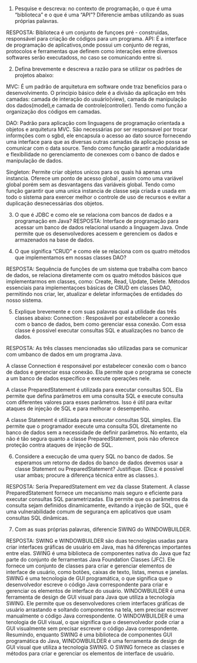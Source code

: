 1. Pesquise e descreva: no contexto de programação, o que é uma “biblioteca” e o que é uma “API”? Diferencie ambas utilizando as suas próprias palavras. 

RESPOSTA: Biblioteca é um conjunto de funçoes pré - construidas, responsável para criação de códigos para um programa. 
API: É a interface de programação de aplicativos,onde possui um conjunto de regras, protocolos e ferramentas que definem como interações entre diversos softwares serão executadoss, no caso se comunicando entre si.

2. Defina brevemente e descreva a razão para se utilizar os padrões de projetos abaixo:

 MVC: É um padrão de arquitetura em software onde traz beneficios para o desenvolvimento.
O principio básico dele é a divisão da aplicação em três camadas: camada de interação do usuário(view), camada de manipulação dos dados(model),e camada de controle(controller). Tendo como função a organização dos códigos em camadas.

 DAO: Padrão para aplicação com linguagens de programação orientada a objetos e arquitetura MVC. São necessárias por ser responsavel por trocar informções com o sgbd, ele encapsula o acesso ao dato source fornecendo uma interface para que as diversas outras camadas da aplicação possa se comunicar com o data source. Tendo como função garantir a modularidade e flexibilidade no gerenciamento de conexoes com o banco de dados e manipulação de dados.

 Singleton: Permite criar objetos unicos para os quais há apenas uma instancia. Oferece um ponto de acesso global , assim como uma variável global porém sem as desvantagens das variáveis global. Tendo como função garantir que uma unica instancia de classe seja criada e usada em todo o sistema para exercer melhor o controle de uso de recursos e evitar a duplicação desnecessárias dos objetos.

3. O que é JDBC e como ele se relaciona com bancos de dados e a programação em Java? 
 RESPOSTA: Interface de programação para acessar um banco de dados relacional usando a linguagem Java. Onde permite que os desenvolvedores  acessem e gerenciem os dados e armazenados na base de dados.

4. O que significa “CRUD” e como ele se  relaciona com os quatro métodos que implementamos em nossas classes DAO?

RESPOSTA: Sequência de funções de um sistema que trabalha com banco de dados, se relaciona diretamente com os quatro métodos básicos que implementarmos em classes, como: Create, Read, Update, Delete. Métodos essenciais para implementaçoes básicas de CRUD em classes DAO, permitindo nos criar, ler, atualizar e deletar informações de entidades do nosso sistema.

5. Explique brevemente e com suas palavras qual a utilidade das três classes abaixo:
Connection : Resposável por estabelecer a conexão com o banco de dados, bem como gerenciar essa conexão. Com essa classe é possivel executar consultas SQL e atualizações no banco de dados.

RESPOSTA:  As três classes mencionadas são utilizadas para se comunicar com umbanco de dados em um programa Java.

A classe Connection é responsável por estabelecer conexão com o banco de dados e gerenciar essa conexão. Ela permite que o programa se conecte a um banco de dados específico e execute operações nele.

A classe PreparedStatement é utilizada para executar consultas SOL.
Ela permite que defina parâmetros em uma consulta SQL e execute consulta com diferentes valores para esses parâmetros. Isso é útil para evitar ataques de injeção de SQL e para melhorar o desempenho. 

A classe Statement é utilizada para executar consultas SQL simples. Ela permite que o programador execute
uma consulta SOL diretamente no banco de dados sem a
necessidade de definir parâmetros. No entanto, ela não é tão segura quanto a classe PreparedStatement, pois não oferece proteção contra ataques de injeção de SQL.

6. Considere a execução de uma query SQL no banco de dados. Se esperamos um retorno de dados do banco de dados devemos usar a classe Statement ou PreparedStatement? Justifique. (Dica: é possível usar ambas; procure a diferença técnica entre as classes.).

RESPOSTA: Seria PreparedStatement em vez da classe Statement. A classe PreparedStatement fornece um mecanismo mais seguro e eficiente para executar consultas SQL parametrizadas. Ela permite que os parâmetros da consulta sejam definidos dinamicamente, evitando a injeção de SQL, que é uma vulnerabilidade comum de segurança em aplicativos que usam consultas SQL dinâmicas.

7. Com as suas próprias palavras, diferencie SWING do WINDOWBUILDER.

RESPOSTA: SWING e WINDOWBUILDER são duas tecnologias usadas para criar interfaces gráficas de usuário em Java, mas há diferenças importantes entre elas.
SWING é uma biblioteca de componentes nativa do Java que faz parte do conjunto de ferramentas Java Foundation Classes (JFC). Ele fornece um conjunto de classes para criar e gerenciar elementos de interface de usuário, como botões, caixas de texto, listas, menus e janelas. SWING é uma tecnologia de GUI programática, o que significa que o desenvolvedor escreve o código Java correspondente para criar e gerenciar os elementos de interface do usuário.
WINDOWBUILDER é uma ferramenta de design de GUI visual para Java que utiliza a tecnologia SWING. Ele permite que os desenvolvedores criem interfaces gráficas de usuário arrastando e soltando componentes na tela, sem precisar escrever manualmente o código Java correspondente. O WINDOWBUILDER é uma tenologia de GUI visual, o que significa que o desenvolvedor pode criar a GUI visualmente sem precisar escrever o código Java correspondente.
Resumindo, enquanto SWING é uma biblioteca de componentes GUI programática do Java, WINDOWBUILDER é uma ferramenta de design de GUI visual que utiliza a tecnologia SWING. O SWING fornece as classes e métodos para criar e gerenciar os elementos de interface de usuário.